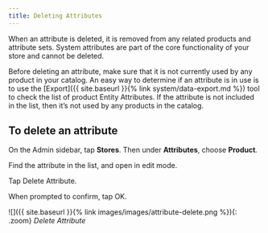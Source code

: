 ```yaml
---
title: Deleting Attributes
---
```


When an attribute is deleted, it is removed from any related products and attribute sets. System attributes are part of the core functionality of your store and cannot be deleted.

Before deleting an attribute, make sure that it is not currently used by any product in your catalog. An easy way to determine if an attribute is in use is to use the [Export]({{ site.baseurl }}{% link system/data-export.md %}) tool to check the list of product Entity Attributes. If the attribute is not included in the list, then it’s not used by any products in the catalog.

## To delete an attribute

On the Admin sidebar, tap **Stores**. Then under **Attributes**, choose **Product**.

Find the attribute in the list, and open in edit mode.

Tap <span class="btn">Delete Attribute</span>.

When prompted to confirm, tap <span class="btn">OK</span>.

![]({{ site.baseurl }}{% link images/images/attribute-delete.png %}){: .zoom}
_Delete Attribute_
